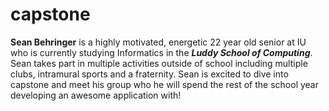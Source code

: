 # capstone

**Sean Behringer** is a highly motivated, energetic 22 year old senior at IU who is currently studying Informatics in the ***Luddy School of Computing***. Sean takes part in multiple activities outside of school including multiple clubs, intramural sports and a fraternity. Sean is excited to dive into capstone and meet his group who he will spend the rest of the school year developing an awesome application with!
